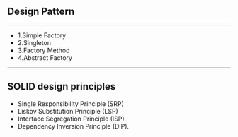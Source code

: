 
## Design Pattern
---
- 1.Simple Factory
- 2.Singleton
- 3.Factory Method
- 4.Abstract Factory




---
## SOLID design principles

- Single Responsibility Principle (SRP)
- Liskov Substitution Principle (LSP)
- Interface Segregation Principle (ISP)
- Dependency Inversion Principle (DIP).




